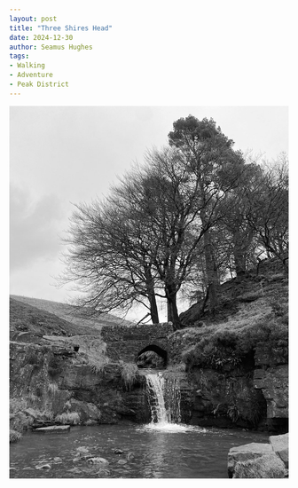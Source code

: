```yaml
---
layout: post
title: "Three Shires Head"
date: 2024-12-30
author: Seamus Hughes
tags:
- Walking
- Adventure
- Peak District
---
```


![Waterfall and bridge at Three Shires Head](./_images/three-shires-head-waterfall.jpg)
